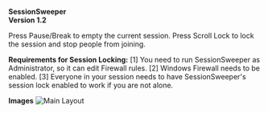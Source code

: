 **SessionSweeper**<br>
**Version 1.2**

Press Pause/Break to empty the current session.
Press Scroll Lock to lock the session and stop people from joining.


**Requirements for Session Locking:**
[1] You need to run SessionSweeper as Administrator, so it can edit Firewall rules.
[2] Windows Firewall needs to be enabled.
[3] Everyone in your session needs to have SessionSweeper's session lock enabled to work if you are not alone.


**Images**
![Main Layout](http://image.prntscr.com/image/ae220ef359644fddafc2140e0a18ea6e.png)

